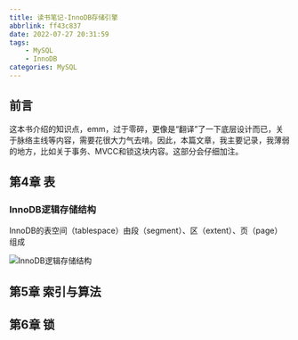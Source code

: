 ```yaml
---
title: 读书笔记-InnoDB存储引擎
abbrlink: ff43c837
date: 2022-07-27 20:31:59
tags:
    - MySQL
    - InnoDB
categories: MySQL
---
```




## 前言

这本书介绍的知识点，emm，过于零碎，更像是“翻译”了一下底层设计而已，关于脉络主线等内容，需要花很大力气去啃。因此，本篇文章，我主要记录，我薄弱的地方，比如关于事务、MVCC和锁这块内容。这部分会仔细加注。





## 第4章 表

### InnoDB逻辑存储结构

InnoDB的表空间（tablespace）由段（segment）、区（extent）、页（page）组成

![InnoDB逻辑存储结构](ff43c837/InnoDB逻辑存储结构.jpg)





## 第5章 索引与算法





## 第6章 锁
